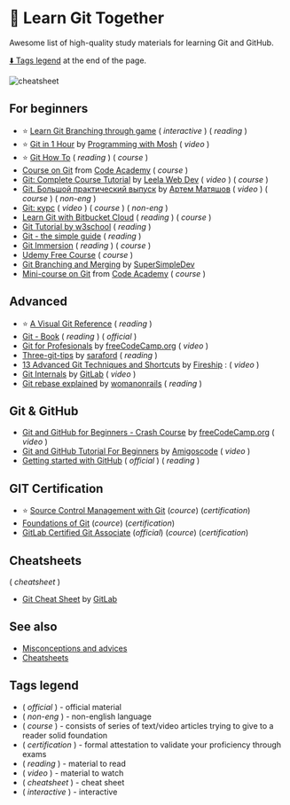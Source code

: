 # 🧭 Learn Git Together

Awesome list of high-quality study materials for learning Git and GitHub.

[:arrow_down: Tags legend](#tags-legend) at the end of the page.

![cheatsheet](/asset/cheatsheet.jpg)

<!-- - []() by []() : -->

## For beginners

- ⭐ [Learn Git Branching through game](https://learngitbranching.js.org/) ( _interactive_ ) ( _reading_ )
- ⭐ [Git in 1 Hour](https://youtu.be/8JJ101D3knE) by [Programming with Mosh](https://www.youtube.com/c/programmingwithmosh) ( _video_ )
- ⭐ [Git How To](https://githowto.com/uk) ( _reading_ ) ( _course_ )
- [Course on Git](https://www.codecademy.com/learn/learn-git) from [Code Academy](https://www.codecademy.com/) ( _course_ )
- [Git: Complete Course Tutorial](https://www.youtube.com/watch?v=vMdSqMf6BPY&list=PL_euSNU_eLbegnt7aR8I1gXfLhKZbxnYX) by [Leela Web Dev](https://www.youtube.com/c/LeelaWebDev) ( _video_ ) ( _course_ )
- [Git. Большой практический выпуск](https://www.youtube.com/watch?v=SEvR78OhGtw) by [Артем Матяшов](https://www.youtube.com/channel/UCJHS22_QyRowmNAaxoUd4dA) ( _video_ ) ( _course_ ) ( _non-eng_ )
- [Git: курс](https://www.youtube.com/playlist?list=PLDyvV36pndZFHXjXuwA_NywNrVQO0aQqb) ( _video_ ) ( _course_ ) ( _non-eng_ )
- [Learn Git with Bitbucket Cloud](https://www.atlassian.com/git/tutorials/learn-git-with-bitbucket-cloud) ( _reading_ ) ( _course_ )
- [Git Tutorial by w3school](https://www.w3schools.com/git/) ( _reading_ )
- [Git - the simple guide](http://up1.github.io/git-guide/index.html) ( _reading_ )
- [Git Immersion](https://gitimmersion.com/index.html) ( _reading_ ) ( _course_ )
- [Udemy Free Course](https://www.udacity.com/course/version-control-with-git--ud123?irclickid=X8KTyLyCxxyNTbgQNSSAlymTUkAxo6zuc2jQTM0&irgwc=1&utm_source=affiliate&utm_medium=&aff=245992&utm_term=&utm_campaign=__&utm_content=&adid=786224) ( _course_ )
- [Git Branching and Merging](https://www.youtube.com/watch?v=Q1kHG842HoI) by [SuperSimpleDev](https://www.youtube.com/@SuperSimpleDev)
- [Mini-course on Git](https://www.codecademy.com/learn/learn-git/modules/learn-git-git-workflow-u/cheatsheet) from [Code Academy](https://www.codecademy.com/) ( _course_ )

## Advanced

- ⭐ [A Visual Git Reference](https://marklodato.github.io/visual-git-guide/index-en.html) ( _reading_ )
- [Git - Book](https://git-scm.com/book/en/v2) ( _reading_ ) ( _official_ )
- [Git for Profesionals](https://www.youtube.com/watch?v=Uszj_k0DGsg) by [freeCodeCamp.org](https://www.youtube.com/c/Freecodecamp) ( _video_ )
- [Three-git-tips](https://github.com/saraford/three-git-tips) by [saraford](https://github.com/saraford) ( _reading_ )
- [13 Advanced Git Techniques and Shortcuts](https://www.youtube.com/watch?v=ecK3EnyGD8o) by [Fireship](https://www.youtube.com/@Fireship/playlists) : ( _video_ )
- [Git Internals](https://www.youtube.com/watch?v=P6jD966jzlk) by [GitLab](https://www.youtube.com/@Gitlab) ( _video_ )
- [Git rebase explained](https://womanonrails.com/git-rebase-onto) by [womanonrails](https://womanonrails.com/) ( _reading_ )

## Git & GitHub

- [Git and GitHub for Beginners - Crash Course](https://www.youtube.com/watch?v=RGOj5yH7evk) by [freeCodeCamp.org](https://www.youtube.com/c/Freecodecamp)  ( _video_ )
- [Git and GitHub Tutorial For Beginners](https://www.youtube.com/watch?v=3fUbBnN_H2c) by [Amigoscode](https://www.youtube.com/c/amigoscode) ( _video_ )
- [Getting started with GitHub](https://docs.github.com/en/get-started) ( _official_ ) ( _reading_ )

## GIT Certification

- ⭐ [Source Control Management with Git](https://training.linuxfoundation.org/certification/git/?SSAID=746540&sscid=11k7_os2de) (_cource_) (_certification_)
- [Foundations of Git](https://learn.gitkraken.com/courses/git-foundations) (_cource_) (_certification_)
- [GitLab Certified Git Associate](https://about.gitlab.com/services/education/gitlab-certified-associate/) (_official_) (_cource_) (_certification_)

## Cheatsheets

( _cheatsheet_ )

- [Git Cheat Sheet](https://about.gitlab.com/images/press/git-cheat-sheet.pdf) by [GitLab](https://gitlab.com)

## See also

- [Misconceptions and advices](./misconceptions_and_advices.md)
- [Cheatsheets](./cheatsheets.md)

## Tags legend

- ( _official_ ) - official material
- ( _non-eng_ ) - non-english language
- ( _course_ ) - consists of series of text/video articles trying to give to a reader solid foundation
- ( _certification_ ) - formal attestation to validate your proficiency through exams
- ( _reading_ ) - material to read
- ( _video_ ) - material to watch
- ( _cheatsheet_ ) - cheat sheet
- ( _interactive_ ) - interactive
